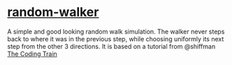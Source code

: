 # [random-walker](https://haritonch.github.io/random-walker/)
A simple and good looking random walk simulation. The walker never steps back to where it was in the previous step, while choosing uniformly its next step from the other 3 directions.
It is based on a tutorial from @shiffman [The Coding Train](https://www.youtube.com/channel/UCvjgXvBlbQiydffZU7m1_aw)
